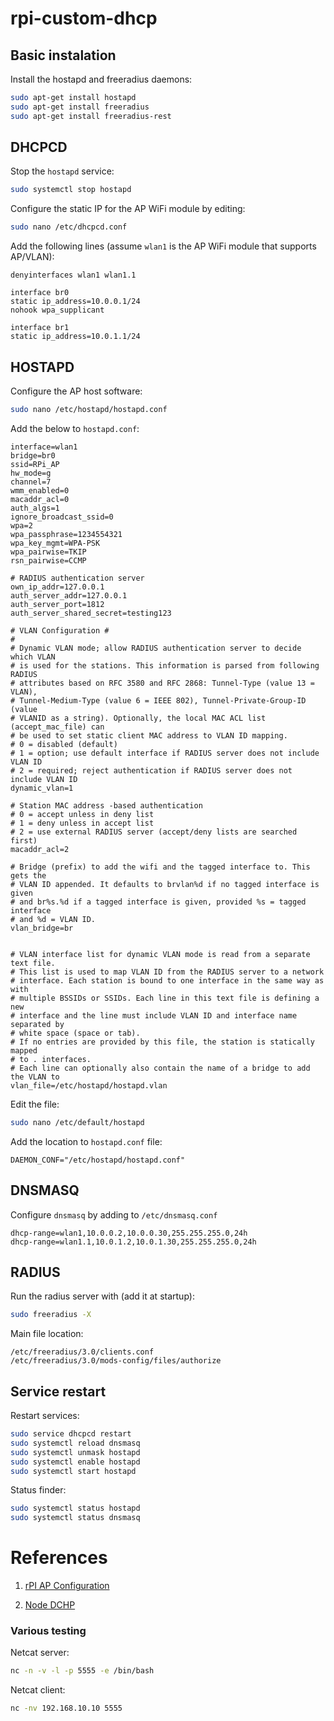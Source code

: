 # rpi-custom-dhcp


## Basic instalation

Install the hostapd and freeradius daemons:
```sh
sudo apt-get install hostapd
sudo apt-get install freeradius
sudo apt-get install freeradius-rest
```

## DHCPCD

Stop the ```hostapd``` service:
```sh
sudo systemctl stop hostapd
```

Configure the static IP for the AP WiFi module by editing:
```sh
sudo nano /etc/dhcpcd.conf
```

Add the following lines (assume ```wlan1``` is the AP WiFi module that supports AP/VLAN):
```
denyinterfaces wlan1 wlan1.1

interface br0
static ip_address=10.0.0.1/24
nohook wpa_supplicant

interface br1
static ip_address=10.0.1.1/24
```

## HOSTAPD

Configure the AP host software:

```sh
sudo nano /etc/hostapd/hostapd.conf
```

Add the below to ```hostapd.conf```:
```
interface=wlan1
bridge=br0
ssid=RPi_AP
hw_mode=g
channel=7
wmm_enabled=0
macaddr_acl=0
auth_algs=1
ignore_broadcast_ssid=0
wpa=2
wpa_passphrase=1234554321
wpa_key_mgmt=WPA-PSK
wpa_pairwise=TKIP
rsn_pairwise=CCMP

# RADIUS authentication server
own_ip_addr=127.0.0.1
auth_server_addr=127.0.0.1
auth_server_port=1812
auth_server_shared_secret=testing123

# VLAN Configuration #
#
# Dynamic VLAN mode; allow RADIUS authentication server to decide which VLAN
# is used for the stations. This information is parsed from following RADIUS
# attributes based on RFC 3580 and RFC 2868: Tunnel-Type (value 13 = VLAN),
# Tunnel-Medium-Type (value 6 = IEEE 802), Tunnel-Private-Group-ID (value
# VLANID as a string). Optionally, the local MAC ACL list (accept_mac_file) can
# be used to set static client MAC address to VLAN ID mapping.
# 0 = disabled (default)
# 1 = option; use default interface if RADIUS server does not include VLAN ID
# 2 = required; reject authentication if RADIUS server does not include VLAN ID
dynamic_vlan=1

# Station MAC address -based authentication
# 0 = accept unless in deny list
# 1 = deny unless in accept list
# 2 = use external RADIUS server (accept/deny lists are searched first)
macaddr_acl=2

# Bridge (prefix) to add the wifi and the tagged interface to. This gets the
# VLAN ID appended. It defaults to brvlan%d if no tagged interface is given
# and br%s.%d if a tagged interface is given, provided %s = tagged interface
# and %d = VLAN ID.
vlan_bridge=br


# VLAN interface list for dynamic VLAN mode is read from a separate text file.
# This list is used to map VLAN ID from the RADIUS server to a network
# interface. Each station is bound to one interface in the same way as with
# multiple BSSIDs or SSIDs. Each line in this text file is defining a new
# interface and the line must include VLAN ID and interface name separated by
# white space (space or tab).
# If no entries are provided by this file, the station is statically mapped
# to . interfaces.
# Each line can optionally also contain the name of a bridge to add the VLAN to
vlan_file=/etc/hostapd/hostapd.vlan

```

Edit the file:
```sh
sudo nano /etc/default/hostapd
```

Add the location to ```hostapd.conf``` file:
```
DAEMON_CONF="/etc/hostapd/hostapd.conf"
```

## DNSMASQ

Configure ```dnsmasq``` by adding to ```/etc/dnsmasq.conf```
```
dhcp-range=wlan1,10.0.0.2,10.0.0.30,255.255.255.0,24h
dhcp-range=wlan1.1,10.0.1.2,10.0.1.30,255.255.255.0,24h
```

## RADIUS
Run the radius server with (add it at startup):

```sh
sudo freeradius -X
```

Main file location:
```
/etc/freeradius/3.0/clients.conf
/etc/freeradius/3.0/mods-config/files/authorize
```

## Service restart

Restart services:
```sh
sudo service dhcpcd restart
sudo systemctl reload dnsmasq
sudo systemctl unmask hostapd
sudo systemctl enable hostapd
sudo systemctl start hostapd
```

Status finder:
```sh
sudo systemctl status hostapd
sudo systemctl status dnsmasq
```

# References
1. [rPI AP Configuration](https://github.com/raspberrypi/documentation/blob/master/configuration/wireless/access-point.md)

2. [Node DCHP](https://github.com/infusion/node-dhcp)

### Various testing

Netcat server:
```sh
nc -n -v -l -p 5555 -e /bin/bash
```

Netcat client:
```sh
nc -nv 192.168.10.10 5555
```
